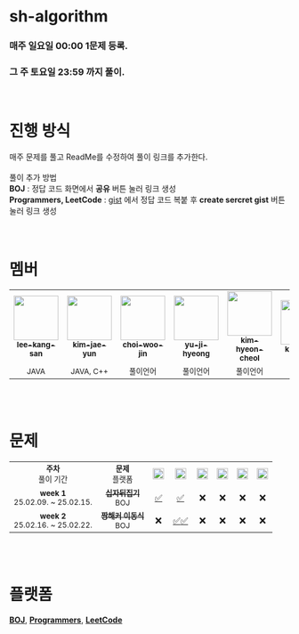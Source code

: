 # sh-algorithm
### 매주 일요일 00:00 1문제 등록. 
### 그 주 토요일 23:59 까지 풀이.
<br/>

# 진행 방식
매주 문제를 풀고 ReadMe를 수정하여 풀이 링크를 추가한다. <br/><br/>
풀이 추가 방법 <br/>
**BOJ** : 정답 코드 화면에서 **공유** 버튼 눌러 링크 생성 <br/>
**Programmers, LeetCode** : <a href="https://gist.github.com/">gist</a> 에서 정답 코드 복붙 후 **create sercret gist** 버튼 눌러 링크 생성<br/>
<br/><br/>

# 멤버
<table>
  <tr>
    <td align="center"><a href="https://github.com/clintkslee"><img src="https://avatars.githubusercontent.com/u/79732636?v=4" width="80px;"/><br/><sub><b>lee-kang-san</b></sub></a></td>
    <td align="center"><a href="https://github.com/Joajy"><img src="https://avatars.githubusercontent.com/u/86274253?v=4" width="80px;"/><br/><sub><b>kim-jae-yun</b></sub></a><br/></td>
    <td align="center"><a href="https://github.com/woojinchoi1023"><img src="https://avatars.githubusercontent.com/u/113707882?v=4" width="80px;"/><br/><sub><b>choi-woo-jin</b></sub></a><br/></td>
    <td align="center"><a href="https://github.com/justintime1118"><img src="https://avatars.githubusercontent.com/u/80761595?v=4" width="80px;"/><br/><sub><b>yu-ji-hyeong</b></sub></a><br/></td>
    <td align="center"><a href="https://github.com/freetear5"><img src="https://avatars.githubusercontent.com/u/109717088?v=4" width="80px;"/><br/><sub><b>kim-hyeon-cheol</b></sub></a><br/></td>
    <td align="center"><a href="https://github.com/freetear5"><img src="https://avatars.githubusercontent.com/u/69078708?v=4" width="80px;"/><br/><sub><b>kim-dyne</b></sub></a><br/></td>
  </tr>
  <tr>
    <td align="center"><sub>JAVA</sub></td>
    <td align="center"><sub>JAVA, C++</sub></td>
    <td align="center"><sub>풀이언어</sub></td>
    <td align="center"><sub>풀이언어</sub></td>
    <td align="center"><sub>풀이언어</sub></td>
    <td align="center"><sub>풀이언어</sub></td>
  </tr>
</table>
<br/><br/>

# 문제
<table>
  <tr>
    <td align="center"><b><sub>주차</sub></b><br/><sub>풀이 기간</sub></td>
    <td align="center"><b><sub>문제</sub></b><br/><sub>플랫폼</sub></td>
    <td align="center"><a href="https://github.com/clintkslee"><img src="https://avatars.githubusercontent.com/u/79732636?v=4" width="20px;"/></a></td>
    <td align="center"><a href="https://github.com/Joajy"><img src="https://avatars.githubusercontent.com/u/86274253?v=4" width="20px;"/></a></td>
    <td align="center"><a href="https://github.com/woojinchoi1023"><img src="https://avatars.githubusercontent.com/u/113707882?v=4" width="20px;"/></a></td>
    <td align="center"><a href="https://github.com/justintime1118"><img src="https://avatars.githubusercontent.com/u/80761595?v=4" width="20px;"/></a></td>
    <td align="center"><a href="https://github.com/justintime1118"><img src="https://avatars.githubusercontent.com/u/109717088?v=4" width="20px;"/></a></td>
    <td align="center"><a href="https://github.com/dynene"><img src="https://avatars.githubusercontent.com/u/69078708?v=4" width="20px;"/></a></td>
  </tr>
  <tr>
    <td align="center"><b><sub>week 1</sub></b><br/><sub>25.02.09. ~ 25.02.15.</sub></td>
    <td align="center"><a href="https://www.acmicpc.net/problem/10472"><sub><b>십자뒤집기</b></sub></a><br/><sub>BOJ</sub><br/></td>
    <!-- 이강산 --> <td align="center"><a href="http://boj.kr/b30ace35882643faa2e76208af573010">✅</td>
    <!-- 김재윤 --> <td align="center"><a href="http://boj.kr/55228286524e4f33a074610de6e27a87">✅</td>
    <!-- 최우진 --> <td align="center">❌</td>
    <!-- 유지형 --> <td align="center">❌</td>
    <!-- 김현철 --> <td align="center">❌</td>
    <!-- 김다인 --> <td align="center">❌</td>  
  </tr>
  <tr>
    <td align="center"><b><sub>week 2</sub></b><br/><sub>25.02.16. ~ 25.02.22.</sub></td>
    <td align="center"><a href="https://www.acmicpc.net/problem/25603"><sub><b>짱해커 이동식</b></sub></a><br/><sub>BOJ</sub><br/></td>
    <!-- 이강산 --> <td align="center">❌</td>
    <!-- 김재윤 --> <td align="center"><a href="http://boj.kr/a7914c557897449da61fc76ef00b7c9a">✅<a href="http://boj.kr/88f931e3f6fd4ea3953bde1cbc41f344">✅</td>
    <!-- 최우진 --> <td align="center">❌</td>
    <!-- 유지형 --> <td align="center">❌</td>
    <!-- 김현철 --> <td align="center">❌</td>
    <!-- 김다인 --> <td align="center">❌</td>
  </tr>    
</table>
<br/><br/>

# 플랫폼
<a href="https://www.acmicpc.net/"><b>BOJ</b></a>, 
<a href="https://programmers.co.kr/"><b>Programmers</b></a>, 
<a href="https://leetcode.com/"><b>LeetCode</b></a>
<br/><br/><br/>
